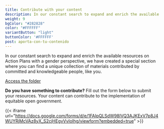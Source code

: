 ```yaml
---
title: Contribute with your content
description: In our constant search to expand and enrich the available resources on Action Plans with a gender perspective, we have created a special section where you can find a unique collection of materials contributed by committed and knowledgeable people, like you.
weight: 9
bgColor: "#282828"
color: "#FFFFFF"
variantButton: "light"
buttonColor: '#FFFFFF'
post: aporta-con-tu-contenido
---
```

In our constant search to expand and enrich the available resources on Action Plans with a gender perspective, we have created a special section where you can find a unique collection of materials contributed by committed and knowledgeable people, like you.

[Access the folder](https://drive.google.com/drive/folders/1kX9cAm0Y7pWXnYhSypQkYBPCECgQpLep?usp=sharing)

**Do you have something to contribute?** Fill out the form below to submit your resources. Your content can contribute to the implementation of equitable open government.

{{< iframe url="https://docs.google.com/forms/d/e/1FAIpQLSdW98IVQ3AJKExV7p8J4WUYRjMcVAz8yX_S2cjHEgvVvIolhg/viewform?embedded=true" >}}